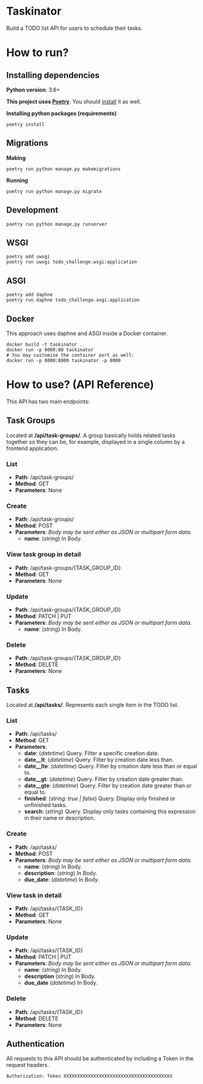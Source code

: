 # Taskinator

Build a TODO list API for users to schedule their tasks.


# How to run?

## Installing dependencies

**Python version**: 3.6+

**This project uses [Poetry](https://python-poetry.org/)**. You should [install](https://python-poetry.org/docs/#installation) it as well.

**Installing python packages (requirements)**
```
poetry install
```

## Migrations

**Making**
```
poetry run python manage.py makemigrations
```

**Running**
```
poetry run python manage.py migrate
```

## Development

```
poetry run python manage.py runserver
```

## WSGI

```
poetry add uwsgi
poetry run uwsgi todo_challenge.wsgi:application
```

## ASGI

```
poetry add daphne
poetry run daphne todo_challenge.asgi:application
```

## Docker

This approach uses daphne and ASGI inside a Docker container.

```
docker build -t taskinator .
docker run -p 8000:80 taskinator
# You may customise the container port as well:
docker run -p 8000:8000 taskinator -p 8000
```


# How to use? (API Reference)

This API has two main endpoints:

## Task Groups

Located at **/api/task-groups/**. A group basically holds related tasks together so they can be, for example, displayed in a single column by a frontend application.

### List
* **Path**: /api/task-groups/
* **Method**: GET
* **Parameters**: None

### Create
* **Path**: /api/task-groups/
* **Method**: POST
* **Parameters**: *Body may be sent either as JSON or multipart form data.*
    * **name**: (*string*) In Body.

### View task group in detail
* **Path**: /api/task-groups/{TASK_GROUP_ID}
* **Method**: GET
* **Parameters**: None

### Update
* **Path**: /api/task-groups/{TASK_GROUP_ID}
* **Method**: PATCH | PUT
* **Parameters**: *Body may be sent either as JSON or multipart form data.*
    * **name**: (*string*) In Body.

### Delete
* **Path**: /api/task-groups/{TASK_GROUP_ID}
* **Method**: DELETE
* **Parameters**: None


## Tasks

Located at **/api/tasks/**. Represents each single item in the TODO list.

### List
* **Path**: /api/tasks/
* **Method**: GET
* **Parameters**:
    * **date**: (*datetime*) Query. Filter a specific creation date.
    * **date__lt**: (*datetime*) Query. Filter by creation date less than.
    * **date__lte**: (*datetime*) Query.  Filter by creation date less than or equal to.
    * **date__gt**: (*datetime*) Query. Filter by creation date greater than.
    * **date__gte**: (*datetime*) Query. Filter by creation date greater than or equal to.
    * **finished**: (*string: true | false*) Query. Display only finished or unfinished tasks.
    * **search**: (*string*) Query. Display only tasks containing this expression in their name or description.

### Create
* **Path**: /api/tasks/
* **Method**: POST
* **Parameters**: *Body may be sent either as JSON or multipart form data.*
    * **name**: (*string*) In Body.
    * **description**: (*string*) In Body.
    * **due_date**: (*datetime*) In Body.

### View task in detail
* **Path**: /api/tasks/{TASK_ID}
* **Method**: GET
* **Parameters**: None

### Update
* **Path**: /api/tasks/{TASK_ID}
* **Method**: PATCH | PUT
* **Parameters**: *Body may be sent either as JSON or multipart form data.*
    * **name**: (*string*) In Body.
    * **description** (*string*) In Body.
    * **due_date** (*datetime*) In Body.

### Delete
* **Path**: /api/tasks/{TASK_ID}
* **Method**: DELETE
* **Parameters**: None


## Authentication

All requests to this API should be authenticated by including a Token in the request headers.

```
Authorization: Token XXXXXXXXXXXXXXXXXXXXXXXXXXXXXXXXXXXXXXXX
```
